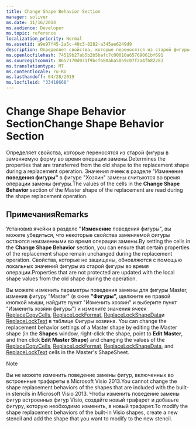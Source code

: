 ```yaml
---
title: Change Shape Behavior Section
manager: soliver
ms.date: 11/16/2014
ms.audience: Developer
ms.topic: reference
localization_priority: Normal
ms.assetid: a9e97f45-2a5c-40c3-8282-a345ae6249d9
description: Определяет свойства, которые переносятся из старой фигуры в заменяемую форму во время операции замены. Значения ячеек в разделе "Изменение поведения фигуры" в фигуре "Хозяин" замены считыются во время операции замены фигуры.
ms.openlocfilehash: 74519b27ab5b2b5bafc7c00010a65769061bf691
ms.sourcegitcommit: 8657170d071f9bcf680aba50b9c07f2a4fb82283
ms.translationtype: MT
ms.contentlocale: ru-RU
ms.lasthandoff: 04/28/2019
ms.locfileid: "33418668"
---
```

# <a name="change-shape-behavior-section"></a><span data-ttu-id="f573f-104">Change Shape Behavior Section</span><span class="sxs-lookup"><span data-stu-id="f573f-104">Change Shape Behavior Section</span></span>

<span data-ttu-id="f573f-105">Определяет свойства, которые переносятся из старой фигуры в заменяемую форму во время операции замены.</span><span class="sxs-lookup"><span data-stu-id="f573f-105">Determines the properties that are transferred from the old shape to the replacement shape during a replacement operation.</span></span> <span data-ttu-id="f573f-106">Значения ячеек в разделе "Изменение **поведения фигуры"** в фигуре "Хозяин" замены считыются во время операции замены фигуры.</span><span class="sxs-lookup"><span data-stu-id="f573f-106">The values of the cells in the **Change Shape Behavior** section of the Master shape of the replacement are read during the shape replacement operation.</span></span> 
  
## <a name="remarks"></a><span data-ttu-id="f573f-107">Примечания</span><span class="sxs-lookup"><span data-stu-id="f573f-107">Remarks</span></span>

<span data-ttu-id="f573f-108">Установив ячейки в разделе **"Изменение** поведения фигуры", вы можете убедиться, что некоторые свойства заменяемой фигуры остаются неизменными во время операции замены.</span><span class="sxs-lookup"><span data-stu-id="f573f-108">By setting the cells in the **Change Shape Behavior** section, you can ensure that certain properties of the replacement shape remain unchanged during the replacement operation.</span></span> <span data-ttu-id="f573f-109">Свойства, которые не защищены, обновляются с помощью локальных значений фигуры из старой фигуры во время операции.</span><span class="sxs-lookup"><span data-stu-id="f573f-109">Properties that are not protected are updated with the local shape values from the old shape during the operation.</span></span> 
  
<span data-ttu-id="f573f-110">Вы можете изменить параметры поведения замены для фигуры Master, изменив фигуру "Master" (в окне **"Фигуры",** щелкните ее правой кнопкой мыши, найдите пункт "Изменить хозяин" и выберите пункт "Изменить хозяин фигуры") и измените значения ячеек [ReplaceCopyCells,](replacecopycells-cell-change-shape-behavior-section.md) [ReplaceLockFormat,](replacelockformat-cell-change-shape-behavior-section.md) [ReplaceLockShapeData](replacelockshapedata-cell-change-shape-behavior-section.md)и [ReplaceLockText](replacelocktext-cell-change-shape-behavior-section.md) в таблице Фигуры хозяина.  </span><span class="sxs-lookup"><span data-stu-id="f573f-110">You can change the replacement behavior settings of a Master shape by editing the Master shape (in the **Shapes** window, right-click the shape, point to **Edit Master**, and then click **Edit Master Shape**) and changing the values of the [ReplaceCopyCells](replacecopycells-cell-change-shape-behavior-section.md), [ReplaceLockFormat](replacelockformat-cell-change-shape-behavior-section.md), [ReplaceLockShapeData](replacelockshapedata-cell-change-shape-behavior-section.md), and [ReplaceLockText](replacelocktext-cell-change-shape-behavior-section.md) cells in the Master's ShapeSheet.</span></span> 
  
> [!NOTE]
> <span data-ttu-id="f573f-111">Вы не можете изменить поведение замены фигур, включенных во встроенные трафареты в Microsoft Visio 2013.</span><span class="sxs-lookup"><span data-stu-id="f573f-111">You cannot change the shape replacement behaviors of the shapes that are included with the built-in stencils in Microsoft Visio 2013.</span></span> <span data-ttu-id="f573f-112">Чтобы изменить поведение замены фигур встроенных фигур Visio, создайте новый трафарет и добавьте фигуру, которую необходимо изменить, в новый трафарет.</span><span class="sxs-lookup"><span data-stu-id="f573f-112">To modify the shape replacement behaviors of the built-in Visio shapes, create a new stencil and add the shape that you want to modify to the new stencil.</span></span> 
  

